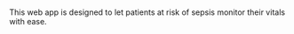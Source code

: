 # <SepsigWebApp>

This web app is designed to let patients at risk of sepsis monitor their vitals with ease.

